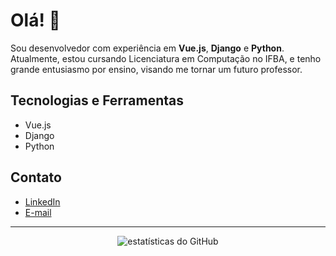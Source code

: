 # Olá! 👋

Sou desenvolvedor com experiência em **Vue.js**, **Django** e **Python**. Atualmente, estou cursando Licenciatura em Computação no IFBA, e tenho grande entusiasmo por ensino, visando me tornar um futuro professor.

## Tecnologias e Ferramentas
- Vue.js
- Django
- Python


## Contato
- [LinkedIn]([link-para-linkedin](https://www.linkedin.com/in/herbert-oliveira-a99022215/))
- [E-mail](hbtf.oliveira42@gmail.com)

---

<p align="center">
  <img src="https://github-readme-stats.vercel.app/api?username=seu-usuario&show_icons=true&theme=dracula" alt="estatísticas do GitHub">
</p>

